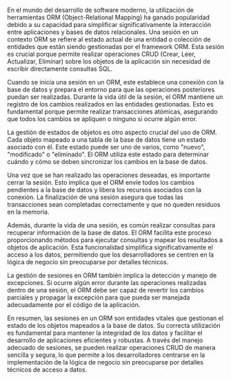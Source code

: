 En el mundo del desarrollo de software moderno, la utilización de herramientas ORM (Object-Relational Mapping) ha ganado popularidad debido a su capacidad para simplificar significativamente la interacción entre aplicaciones y bases de datos relacionales. Una sesión en un contexto ORM se refiere al estado actual de una entidad o colección de entidades que están siendo gestionadas por el framework ORM. Esta sesión es crucial porque permite realizar operaciones CRUD (Crear, Leer, Actualizar, Eliminar) sobre los objetos de la aplicación sin necesidad de escribir directamente consultas SQL.

Cuando se inicia una sesión en un ORM, este establece una conexión con la base de datos y prepara el entorno para que las operaciones posteriores puedan ser realizadas. Durante la vida útil de la sesión, el ORM mantiene un registro de los cambios realizados en las entidades gestionadas. Esto es fundamental porque permite realizar transacciones atómicas, asegurando que todos los cambios se apliquen o ninguno si ocurre algún error.

La gestión de estados de objetos es otro aspecto crucial del uso de ORM. Cada objeto mapeado a una tabla de la base de datos tiene un estado asociado con él. Este estado puede ser uno de varios, como "nuevo", "modificado" o "eliminado". El ORM utiliza este estado para determinar cuándo y cómo se deben sincronizar los cambios en la base de datos.

Una vez que se han realizado las operaciones deseadas, es importante cerrar la sesión. Esto implica que el ORM envíe todos los cambios pendientes a la base de datos y libera los recursos asociados con la conexión. La finalización de una sesión asegura que todas las transacciones sean completadas correctamente y que no queden residuos en la memoria.

Además, durante la vida de una sesión, es común realizar consultas para recuperar información de la base de datos. El ORM facilita este proceso proporcionando métodos para ejecutar consultas y mapear los resultados a objetos de aplicación. Esta funcionalidad simplifica significativamente el acceso a los datos, permitiendo que los desarrolladores se centren en la lógica de negocio sin preocuparse por detalles técnicos.

La gestión de sesiones en ORM también implica la detección y manejo de excepciones. Si ocurre algún error durante las operaciones realizadas dentro de una sesión, el ORM debe ser capaz de revertir los cambios parciales y propagar la excepción para que pueda ser manejada adecuadamente por el código de la aplicación.

En resumen, las sesiones en un ORM son entidades vitales que gestionan el estado de los objetos mapeados a la base de datos. Su correcta utilización es fundamental para mantener la integridad de los datos y facilitar el desarrollo de aplicaciones eficientes y robustas. A través del manejo adecuado de sesiones, se pueden realizar operaciones CRUD de manera sencilla y segura, lo que permite a los desarrolladores centrarse en la implementación de la lógica de negocio sin preocuparse por detalles técnicos de acceso a datos.
